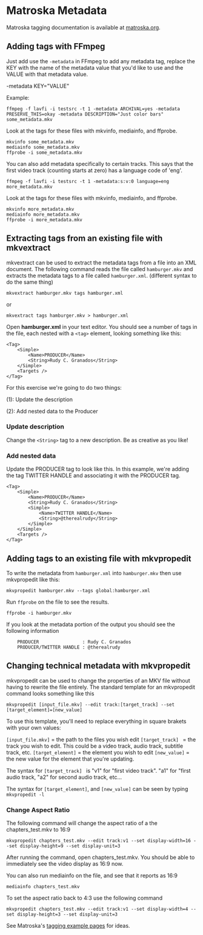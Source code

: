 # Matroska Metadata

Matroska tagging documentation is available at [matroska.org](https://matroska.org/technical/specs/tagging/index.html).

## Adding tags with FFmpeg

Just add use the `-metadata` in FFmpeg to add any metadata tag, replace the KEY with the name of the metadata value that you'd like to use and the VALUE with that metadata value.

-metadata KEY="VALUE"

Example:

```
ffmpeg -f lavfi -i testsrc -t 1 -metadata ARCHIVAL=yes -metadata PRESERVE_THIS=okay -metadata DESCRIPTION="Just color bars" some_metadata.mkv
```

Look at the tags for these files with mkvinfo, mediainfo, and ffprobe.

```
mkvinfo some_metadata.mkv
mediainfo some_metadata.mkv
ffprobe -i some_metadata.mkv
```

You can also add metadata specifically to certain tracks. This says that the first video track (counting starts at zero) has a language code of 'eng'.

```
ffmpeg -f lavfi -i testsrc -t 1 -metadata:s:v:0 language=eng more_metadata.mkv
```

Look at the tags for these files with mkvinfo, mediainfo, and ffprobe.

```
mkvinfo more_metadata.mkv
mediainfo more_metadata.mkv
ffprobe -i more_metadata.mkv
```


## Extracting tags from an existing file with mkvextract

mkvextract can be used to extract the metadata tags from a file into an XML document. The following command reads the file called `hamburger.mkv` and extracts the metadata tags to a file called `hamburger.xml`. (different syntax to do the same thing)

```
mkvextract hamburger.mkv tags hamburger.xml
```

or

```
mkvextract tags hamburger.mkv > hamburger.xml
```

Open **hamburger.xml** in your text editor. You should see a number of tags in the file, each nested with a `<tag>` element, looking something like this:

```
<Tag>
    <Simple>
        <Name>PRODUCER</Name>
        <String>Rudy C. Granados</String>
    </Simple>
    <Targets />
</Tag>
```  

For this exercise we're going to do two things: 

(1): Update the description

(2): Add nested data to the Producer

### Update description

Change the `<String>` tag to a new description. Be as creative as you like!

### Add nested data

Update the PRODUCER tag to look like this. In this example, we're adding the tag TWITTER HANDLE and associating it with the PRODUCER tag. 
```
<Tag>
    <Simple>
        <Name>PRODUCER</Name>
        <String>Rudy C. Granados</String>
        <Simple>
            <Name>TWITTER HANDLE</Name>
            <String>@therealrudy</String>
        </Simple>
    </Simple>
    <Targets />
</Tag>

```  
## Adding tags to an existing file with mkvpropedit

To write the metadata from `hamburger.xml` into `hamburger.mkv` then use mkvpropedit like this:

```
mkvpropedit hamburger.mkv --tags global:hamburger.xml
```

Run `ffprobe` on the file to see the results. 

```
ffprobe -i hamburger.mkv
```

If you look at the metadata portion of the output you should see the following information

```
    PRODUCER                : Rudy C. Granados
    PRODUCER/TWITTER HANDLE : @therealrudy
```

## Changing technical metadata with mkvpropedit

mkvpropedit can be used to change the properties of an MKV file without having to rewrite the file entirely. The standard template for an mkvpropedit command looks something like this

```
mkvpropedit [input_file.mkv] --edit track:[target_track] --set [target_element]=[new_value]
```

To use this template, you'll need to replace everything in square brakets with your own values:

`[input_file.mkv]` = the path to the files you wish edit
`[target_track] ` = the track you wish to edit. This could be a video track, audio track, subtitle track, etc. 
`[target_element]` = the element you wish to edit
`[new_value]` = the new value for the element that you're updating. 

The syntax for `[target_track] ` is "v1" for "first video track". "a1" for "first audio track, "a2" for second audio track, etc...

The syntax for `[target_element]`, and `[new_value]` can be seen by typing `mkvpropedit -l`

### Change Aspect Ratio

The following command will change the aspect ratio of a the chapters_test.mkv to 16:9

```
mkvpropedit chapters_test.mkv --edit track:v1 --set display-width=16 --set display-height=9 --set display-unit=3
```

After running the command, open chapters_test.mkv. You should be able to immediately see the video display as 16:9 now. 

You can also run mediainfo on the file, and see that it reports as 16:9

```
mediainfo chapters_test.mkv
```

To set the aspect ratio back to 4:3 use the following command

```
mkvpropedit chapters_test.mkv --edit track:v1 --set display-width=4 --set display-height=3 --set display-unit=3

```

See Matroska's [tagging example pages](https://matroska.org/technical/specs/tagging/example-video.html) for ideas.
